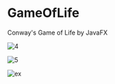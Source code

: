 # GameOfLife
Conway's Game of Life by JavaFX

![4](https://user-images.githubusercontent.com/35742868/204530965-f8d16ef8-d52c-42a1-badc-f82c9eb9b2cc.PNG)

![5](https://user-images.githubusercontent.com/35742868/204530982-9052b224-8b00-4a30-b155-59a1f0574c71.PNG)

![ex](https://user-images.githubusercontent.com/35742868/204530997-bd99f8ea-dfd5-48b2-a562-741d474548f3.PNG)
